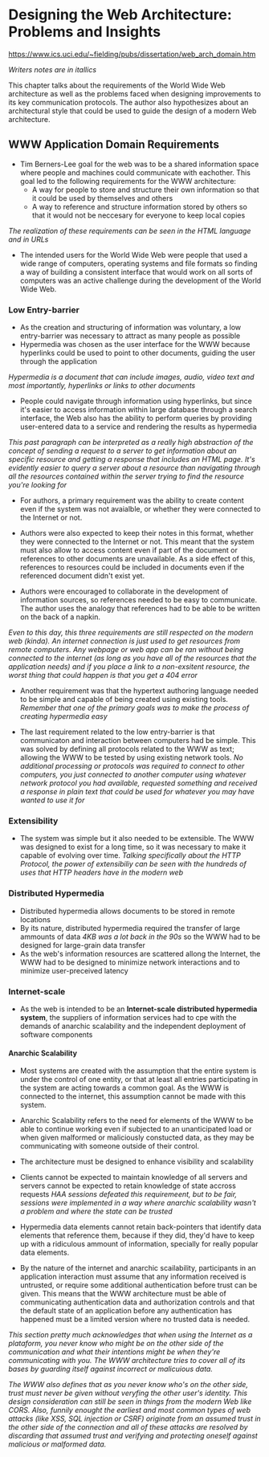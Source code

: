 # Designing the Web Architecture: Problems and Insights
https://www.ics.uci.edu/~fielding/pubs/dissertation/web_arch_domain.htm

*Writers notes are in itallics*

This chapter talks about the requirements of the World Wide Web architecture as well as the problems faced when designing improvements to its key communication protocols. The author also hypothesizes about an architectural style that could be used to guide the design of a modern Web architecture. 

## WWW Application Domain Requirements
- Tim Berners-Lee goal for the web was to be a shared information space where people and machines could communicate with eachother. This goal led to the following requirements for the WWW architecture:
    - A way for people to store and structure their own information so that it could be used by themselves and others
    - A way to reference and structure information stored by others so that it would not be neccesary for everyone to keep local copies

*The realization of these requirements can be seen in the HTML language and in URLs*

- The intended users for the World Wide Web were people that used a wide range of computers, operating systems and file formats so finding a way of building a consistent interface that would work on all sorts of computers was an active challenge during the development of the World Wide Web.

### Low Entry-barrier
- As the creation and structuring of information was voluntary, a low entry-barrier was necessary to attract as many people as possible
- Hypermedia was chosen as the user interface for the WWW because hyperlinks could be used to point to other documents, guiding the user through the application

*Hypermedia is a document that can include images, audio, video text and most importantly, hyperlinks or links to other documents*

- People could navigate through information using hyperlinks, but since it's easier to access information within large database through a search interface, the Web also has the ability to perform queries by providing user-entered data to a service and rendering the results as hypermedia

*This past paragraph can be interpreted as a really high abstraction of the concept of sending a request to a server to get information about an specific resource and getting a response that includes an HTML page. It's evidently easier to query a server about a resource than navigating through all the resources contained within the server trying to find the resource you're looking for*

- For authors, a primary requirement was the ability to create content even if the system was not avaialble, or whether they were connected to the Internet or not. 

- Authors were also expected to keep their notes in this format, whether they were connected to the Internet or not. This meant that the system must also allow to access content even if part of the document or references to other documents are unavailable. As a side effect of this, references to resources could be included in documents even if the referenced document didn't exist yet.

- Authors were encouraged to collaborate in the development of information sources, so references needed to be easy to communicate. The author uses the analogy that references had to be able to be written on the back of a napkin.

*Even to this day, this three requirements are still respected on the modern web (kinda). An internet connection is just used to get resources from remote computers. Any webpage or web app can be ran without being connected to the internet (as long as you have all of the resources that the application needs) and if you place a link to a non-exsitent resource, the worst thing that could happen is that you get a 404 error*

- Another requirement was that the hypertext authoring language needed to be simple and capable of being created using existing tools. *Remember that one of the primary goals was to make the process of creating hypermedia easy*

- The last requirement related to the low entry-barrier is that communicaton and interaction between computers had be simple. This was solved by defining all protocols related to the WWW as text; allowing the WWW to be tested by using existing network tools. *No additional processing or protocols was required to connect to other computers, you just connected to another computer using whatever network protocol you had available, requested something and received a response in plain text that could be used for whatever you may have wanted to use it for*

### Extensibility
- The system was simple but it also needed to be extensible. The WWW was designed to exist for a long time, so it was necessary to make it capable of evolving over time. *Talking specifically about the HTTP Protocol, the power of extensibiliy can be seen with the hundreds of uses that HTTP headers have in the modern web*

### Distributed Hypermedia
- Distributed hypermedia allows documents to be stored in remote locations
- By its nature, distributed hypermedia required the transfer of large ammounts of data *4KB was a lot back in the 90s* so the WWW had to be designed for large-grain data transfer
- As the web's information resources are scattered allong the Internet, the WWW had to be designed to minimize network interactions and to minimize user-preceived latency

### Internet-scale
- As the web is intended to be an **Internet-scale distributed hypermedia system**, the suppliers of information services had to cpe with the demands of anarchic scalability and the independent deployment of software components

#### Anarchic Scalability
- Most systems are created with the assumption that the entire system is under the control of one entity, or that at least all entries participating in the system are acting towards a common goal. As the WWW is connected to the internet, this assumption cannot be made with this system.

- Anarchic Scalability refers to the need for elements of the WWW to be able to continue working even if subjected to an unanticipated load or when given malformed or maliciously constucted data, as they may be communicating with someone outside of their control.

- The architecture must be designed to enhance visibility and scalability

- Clients cannot be expected to maintain knowledge of all servers and servers cannot be expected to retain knowledge of state accross requests *HAA sessions defeated this requiremeent, but to be fair, sessions were implemented in a way where anarchic scalability wasn't a problem and where the state can be trusted*

- Hypermedia data elements cannot retain back-pointers that identify data elements that reference them, because if they did, they'd have to keep up with a ridiculous ammount of information, specially for really popular data elements.

- By the nature of the internet and anarchic scailability, participants in an application interaction must assume that any information received is untrusted, or require some additional authentication before trust can be given. This means that the WWW architecture must be able of communicating authentication data and authorization controls and that the default state of an application before any authentication has happened must be a limited version where no trusted data is needed. 

*This section pretty much acknowledges that when using the Internet as a plataform, you never know who might be on the other side of the communication and what their intentions might be when they're communicating with you. The WWW architecture tries to cover all of its bases by guarding itself against incorrect or malicuious data.*

*The WWW also defines that as you never know who's on the other side, trust must never be given without veryfing the other user's identity. This design consideration can still be seen in things from the modern Web like CORS. Also, funnily enought the earliest and most common types of web attacks (like XSS, SQL injection or CSRF) originate from an assumed trust in the other side of the connection and all of these attacks are resolved by discarding that assumed trust and verifying and protecting oneself against malicious or malformed data.*